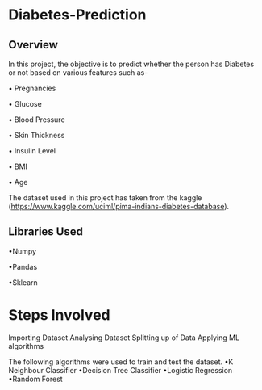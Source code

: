 # Diabetes-Prediction
 
## Overview
In this project, the objective is to predict whether the person has Diabetes or not 
based on various features such as-

•	Pregnancies

•	Glucose

•	Blood Pressure

•	Skin Thickness

•	Insulin Level

•	BMI

•	Age

The dataset used in this project has taken from the kaggle (https://www.kaggle.com/uciml/pima-indians-diabetes-database).

## Libraries Used
•Numpy

•Pandas

•Sklearn


# Steps Involved

Importing Dataset
Analysing Dataset
Splitting up of Data
Applying ML algorithms

The following algorithms were used to train and test the dataset.
•K Neighbour Classifier
•Decision Tree Classifier
•Logistic Regression
•Random Forest
